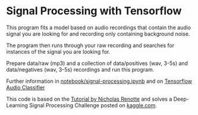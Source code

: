 # Signal Processing with Tensorflow

This program fits a model based on audio recordings that contain the audio signal you are looking for
and recording only containing background noise.


The program then runs through your raw recording and searches for instances of the signal you are looking for.


Prepare data/raw (mp3) and a collection of data/positives (wav, 3-5s) and data/negatives (wav, 3-5s)
recordings and run this program.


Further information in [notebook/signal-processing.ipynb](notebook/signal-processing.ipynb)
and on [Tensorflow Audio Classifier](https://mpolinowski.github.io/devnotes/2022-04-01-tensorflow-audio-classifier)


This code is based on the [Tutorial by Nicholas Renotte](https://www.youtube.com/watch?v=ZLIPkmmDJAc) and solves a Deep-Learning Signal Processing Challenge posted on [kaggle.com](https://www.kaggle.com/datasets/kenjee/z-by-hp-unlocked-challenge-3-signal-processing).